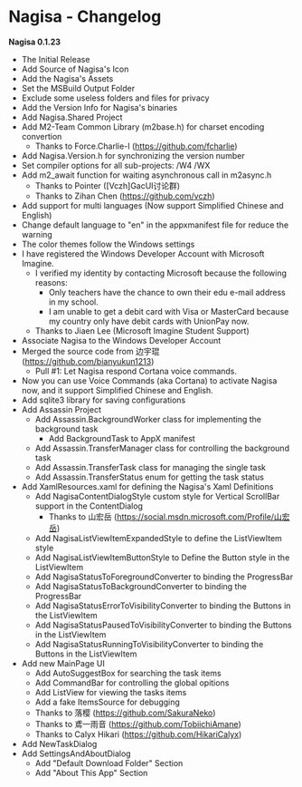 ﻿# Nagisa - Changelog

**Nagisa 0.1.23**
- The Initial Release
- Add Source of Nagisa's Icon
- Add the Nagisa's Assets
- Set the MSBuild Output Folder
- Exclude some useless folders and files for privacy
- Add the Version Info for Nagisa's binaries
- Add Nagisa.Shared Project
- Add M2-Team Common Library (m2base.h) for charset encoding convertion
  - Thanks to Force.Charlie-I (https://github.com/fcharlie)
- Add Nagisa.Version.h for synchronizing the version number
- Set compiler options for all sub-projects: /W4 /WX
- Add m2_await function for waiting asynchronous call in m2async.h
  - Thanks to Pointer ([Vczh]GacUI讨论群)
  - Thanks to Zihan Chen (https://github.com/vczh)
- Add support for multi languages (Now support Simplified Chinese and English)
- Change default language to "en" in the appxmanifest file for reduce the
  warning
- The color themes follow the Windows settings
- I have registered the Windows Developer Account with Microsoft Imagine.
  - I verified my identity by contacting Microsoft because the following 
    reasons:
    - Only teachers have the chance to own their edu e-mail address in my 
	  school.
	- I am unable to get a debit card with Visa or MasterCard because my 
	  country only have debit cards with UnionPay now.
  - Thanks to Jiaen Lee (Microsoft Imagine Student Support)
- Associate Nagisa to the Windows Developer Account
- Merged the source code from 边宇琨 (https://github.com/bianyukun1213)
  - Pull #1: Let Nagisa respond Cortana voice commands.
- Now you can use Voice Commands (aka Cortana) to activate Nagisa now, and it 
  support Simplified Chinese and English.
- Add sqlite3 library for saving configurations
- Add Assassin Project
  - Add Assassin.BackgroundWorker class for implementing the background task
    - Add BackgroundTask to AppX manifest
  - Add Assassin.TransferManager class for controlling the background task
  - Add Assassin.TransferTask class for managing the single task
  - Add Assassin.TransferStatus enum for getting the task status
- Add XamlResources.xaml for defining the Nagisa's Xaml Definitions
  - Add NagisaContentDialogStyle custom style for Vertical ScrollBar support in 
    the ContentDialog
    - Thanks to 山宏岳 (https://social.msdn.microsoft.com/Profile/山宏岳)
  - Add NagisaListViewItemExpandedStyle to define the ListViewItem style
  - Add NagisaListViewItemButtonStyle to Define the Button style in the ListViewItem
  - Add NagisaStatusToForegroundConverter to binding the ProgressBar
  - Add NagisaStatusToBackgroundConverter to binding the ProgressBar
  - Add NagisaStatusErrorToVisibilityConverter to binding the Buttons in the ListViewItem
  - Add NagisaStatusPausedToVisibilityConverter to binding the Buttons in the ListViewItem
  - Add NagisaStatusRunningToVisibilityConverter to binding the Buttons in the ListViewItem
- Add new MainPage UI
  - Add AutoSuggestBox for searching the task items
  - Add CommandBar for controlling the global opitions
  - Add ListView for viewing the tasks items
  - Add a fake ItemsSource for debugging
  - Thanks to 落樱 (https://github.com/SakuraNeko)
  - Thanks to 鳶一雨音 (https://github.com/TobiichiAmane)
  - Thanks to Calyx Hikari (https://github.com/HikariCalyx)
- Add NewTaskDialog
- Add SettingsAndAboutDialog
  - Add "Default Download Folder" Section
  - Add "About This App" Section
